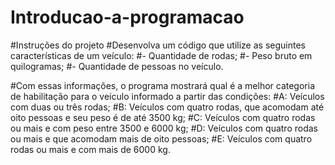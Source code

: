 # Introducao-a-programacao
#Instruções do projeto
#Desenvolva um código que utilize as seguintes características de um veículo:
#- Quantidade de rodas;
#- Peso bruto em quilogramas;
#- Quantidade de pessoas no veículo.

#Com essas informações, o programa mostrará qual é a melhor categoria de habilitação para o veículo informado a partir das condições:
#A: Veículos com duas ou três rodas;
#B: Veículos com quatro rodas, que acomodam até oito pessoas e seu peso é de até 3500 kg;
#C: Veículos com quatro rodas ou mais e com peso entre 3500 e 6000 kg;
#D: Veículos com quatro rodas ou mais e que acomodam mais de oito pessoas; 
#E: Veículos com quatro rodas ou mais e com mais de 6000 kg.
